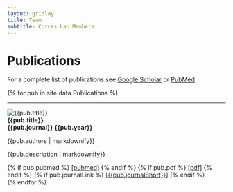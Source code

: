 ```yaml
---
layout: gridlay
title: Team
subtitle: Corces Lab Members
---
```


# **Publications**
For a complete list of publications see <a href="https://scholar.google.com/citations?user=GUctBkkAAAAJ">Google Scholar</a> or <a href="https://www.ncbi.nlm.nih.gov/pubmed?term=(Corces%20MR%5BAuthor%5D)%20OR%20Corces-Zimmerman%20MR%5BAuthor%5D">PubMed</a>.

{% for pub in site.data.Publications %}
<hr>
<!-- The paddingtop and margin-top edits allow anchors to link properly. -->
<div id = "{{pub.short}}" class="row" style="padding-top: 60px; margin-top: -60px;">
    <div class="col-sm-3">
    	<img src="{{pub.image}}" alt="{{pub.title}}"><br>
    </div>
    <div class="col-sm-8">
    	<strong>{{pub.title}}</strong> <br>
    	<strong>{{pub.journal}} {{pub.year}}</strong> <br>
    	<p class="text-justify">{{pub.authors | markdownify}}</p>
        <p class="text-justify">{{pub.description | markdownify}}</p>
        {% if pub.pubmed %}
          <a href= "{{pub.pubmed}}">[pubmed]</a>
        {% endif %}
        {% if pub.pdf %}
          <a href= "{{pub.pdf}}">[pdf]</a>
        {% endif %}
        {% if pub.journalLink %}
          <a href= "{{pub.journalLink}}">[{{pub.journalShort}}]</a>
        {% endif %}
    </div>
</div>
{% endfor %}
